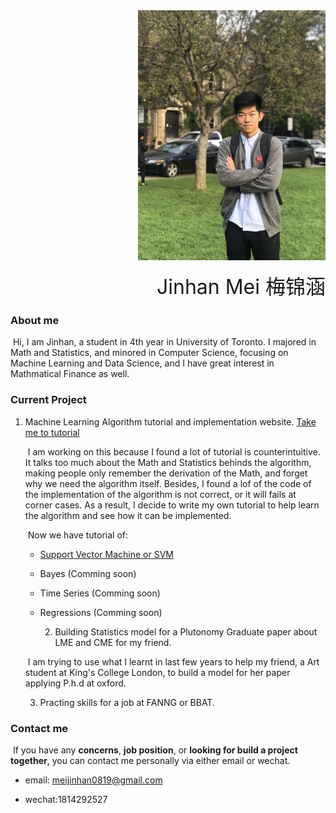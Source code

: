 <div style="text-align:right"><img src="img/portrait.JPG" style="width: 300px" /></div>



<div style="text-align:right"><p><font size="6">Jinhan Mei 梅锦涵</font></p></div>

### About me

​		Hi, I am Jinhan, a student in 4th year in University of Toronto. I majored in Math and Statistics, and minored in Computer Science, focusing on Machine Learning and Data Science, and  I have great interest in Mathmatical Finance as well. 



### Current Project

  1. Machine Learning Algorithm tutorial and implementation website. [Take me to tutorial]()

     ​		I am working on this because I found a lot of tutorial is counterintuitive. It talks too much about the Math and Statistics behinds the algorithm, making people only remember the derivation of the Math, and forget why we need the algorithm itself. Besides, I found a lof of the code of the implementation of the algorithm is not correct, or it will fails at corner cases. As a result, I decide to write my own tutorial to help learn the algorithm and see how it can be implemented.

     ​		Now we have tutorial of:

     * [Support Vector Machine or SVM](SVM_EN.html)

     * Bayes (Comming soon)

     * Time Series (Comming soon)

     * Regressions (Comming soon)

       

		2. Building Statistics model for a Plutonomy Graduate paper about LME and CME for my friend.

     ​		I am trying to use what I learnt in last few years to help my friend, a Art student at King's College London, to build a model for her paper applying P.h.d at oxford.

     

		3. Practing skills for a job at FANNG or BBAT.



### Contact me

​			If you have any **concerns**, **job position**, or **looking for build a project together**, you can contact me personally via either email or wechat.

* email: meijinhan0819@gmail.com

* wechat:1814292527